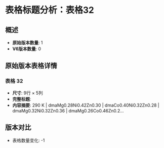 # 表格标题分析：表格32

## 概述
- **原始版本数量**: 1
- **V6版本数量**: 0

## 原始版本表格详情

### 表格 32
- **尺寸**: 9行 × 5列
- **完整标题**: 
- **内容摘要**: 290 K | dmaMg0.28Ni0.42Zn0.30 | dmaCo0.40Ni0.32Zn0.28 | dmaMg0.32Ni0.32Zn0.36 | dmaMg0.26Co0.46Zn0.2...

## 版本对比

- 表格数量变化: -1